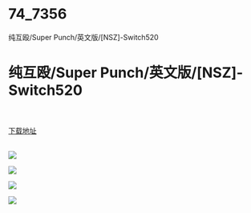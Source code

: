 # 74_7356
纯互殴/Super Punch/英文版/[NSZ]-Switch520
# 纯互殴/Super Punch/英文版/[NSZ]-Switch520
 <br/></br>
[下载地址](https://www.switch520.cc/article/7356 "下载地址")
<br/></br>

<p><span><strong><img src="https://www.switch520.cc/muke_img/upload_art_editor_20201115-1_384f34cd9dc598cdcf6226105967bc0f.jpg"></strong></span></p>
<p><span><strong><img src="https://www.switch520.cc/muke_img/upload_art_editor_20201115-1_344971012ceca816b9e8ce6c4cbb45bf.jpg"></strong></span></p>
<p><span><strong><img src="https://www.switch520.cc/muke_img/upload_art_editor_20201115-1_fe6e41bd8ec969f116447b18aa00a411.jpg"></strong></span></p>
<p><span><strong><img src="https://www.switch520.cc/muke_img/upload_art_editor_20201115-1_01ce32f7e34539be55528e79cf9ed58c.jpg"></strong></span></p>
<p></p>
